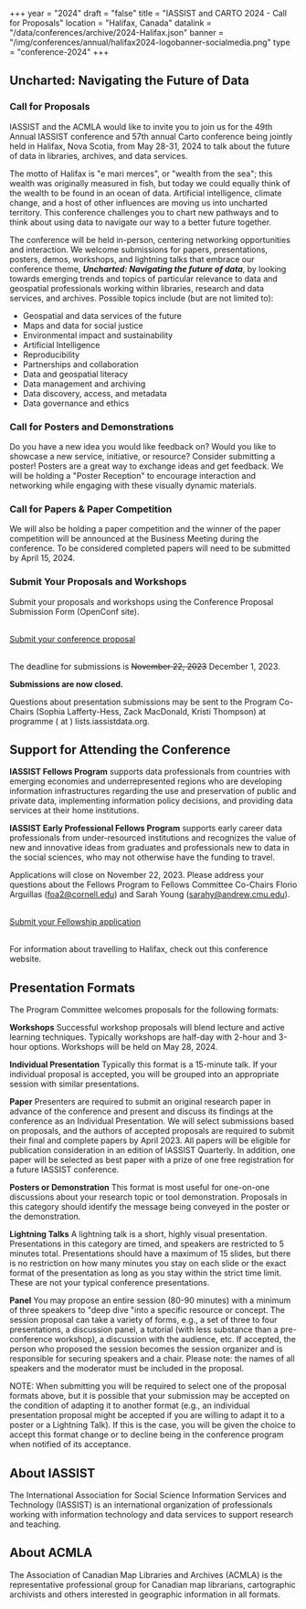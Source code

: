 +++
year = "2024"
draft = "false"
title = "IASSIST and CARTO 2024 - Call for Proposals"
location = "Halifax, Canada"
datalink = "/data/conferences/archive/2024-Halifax.json"
banner = "/img/conferences/annual/halifax2024-logobanner-socialmedia.png"
type = "conference-2024"
+++
## Uncharted: Navigating the Future of Data

### Call for Proposals

IASSIST and the ACMLA would like to invite you to join us for the 49th Annual IASSIST conference and 57th annual Carto conference being jointly held in Halifax, Nova Scotia, from May 28-31, 2024 to talk about the future of data in libraries, archives, and data services. 

The motto of Halifax is "e mari merces", or "wealth from the sea"; this wealth was originally measured in fish, but today we could equally think of the wealth to be found in an ocean of data. Artificial intelligence, climate change, and a host of other influences are moving us into uncharted territory. This conference challenges you to chart new pathways and to think about using data to navigate our way to a better future together. 

The conference will be held in-person, centering networking opportunities and interaction. We welcome submissions for papers, presentations, posters, demos, workshops, and lightning talks that embrace our conference theme, ***Uncharted: Navigating the future of data***, by looking towards emerging trends and topics of particular relevance to data and geospatial professionals working within libraries, research and data services, and archives. Possible topics include (but are not limited to): 

- Geospatial and data services of the future
- Maps and data for social justice
- Environmental impact and sustainability
- Artificial Intelligence 
- Reproducibility
- Partnerships and collaboration
- Data and geospatial literacy
- Data management and archiving
- Data discovery, access, and metadata
- Data governance and ethics

### Call for Posters and Demonstrations

Do you have a new idea you would like feedback on? Would you like to showcase a new service, initiative, or resource? Consider submitting a poster! Posters are a great way to exchange ideas and get feedback. We will be holding a "Poster Reception" to encourage interaction and networking while engaging with these visually dynamic materials. 

### Call for Papers & Paper Competition 

We will also be holding a paper competition and the winner of the paper competition will be announced at the Business Meeting during the conference. To be considered completed papers will need to be submitted by April 15, 2024. 

### Submit Your Proposals and Workshops

Submit your proposals and workshops using the Conference Proposal Submission Form (OpenConf site).

<br />
<a class="btn btn-template-main" href="https://www.openconf.org/iassist2024/openconf.php">Submit your conference proposal <i class="fas fa-external-link-alt"></i></a>
<br /><br />

The deadline for submissions is <s>November 22, 2023</s> December 1, 2023.

**Submissions are now closed.**

Questions about presentation submissions may be sent to the Program Co-Chairs (Sophia Lafferty-Hess, Zack MacDonald, Kristi Thompson) at programme ( at ) lists.iassistdata.org. 

## Support for Attending the Conference 

**IASSIST Fellows Program** supports data professionals from countries with emerging economies and underrepresented regions who are developing information infrastructures regarding the use and preservation of public and private data, implementing information policy decisions, and providing data services at their home institutions. 

**IASSIST Early Professional Fellows Program** supports early career data professionals from under-resourced institutions and recognizes the value of new and innovative ideas from graduates and professionals new to data in the social sciences, who may not otherwise have the funding to travel.

Applications will close on November 22, 2023. Please address your questions about the Fellows Program to Fellows Committee Co-Chairs Florio Arguillas (foa2@cornell.edu) and Sarah Young (sarahy@andrew.cmu.edu).

<br />
<a class="btn btn-template-main" href="https://forms.gle/141FR1jSWBbNEkAVA">Submit your Fellowship application <i class="fas fa-external-link-alt"></i></a>
<br /><br />

For information about travelling to Halifax, check out this conference website.

## Presentation Formats

The Program Committee welcomes proposals for the following formats:

**Workshops**
Successful workshop proposals will blend lecture and active learning techniques. Typically workshops are half-day with 2-hour and 3-hour options. Workshops will be held on May 28, 2024. 

**Individual Presentation** Typically this format is a 15-minute talk. If your individual proposal is accepted, you will be grouped into an appropriate session with similar presentations.

**Paper** Presenters are required to submit an original research paper in advance of the conference and present and discuss its findings at the conference as an Individual Presentation. We will select submissions based on proposals, and the authors of accepted proposals are required to submit their final and complete papers by April 2023. All papers will be eligible for publication consideration in an edition of IASSIST Quarterly. In addition, one paper will be selected as best paper with a prize of one free registration for a future IASSIST conference.

**Posters or Demonstration** This format is most useful for one-on-one discussions about your research topic or tool demonstration. Proposals in this category should identify the message being conveyed in the poster or the demonstration.

**Lightning Talks** A lightning talk is a short, highly visual presentation. Presentations in this category are timed, and speakers are restricted to 5 minutes total. Presentations should have a maximum of 15 slides, but there is no restriction on how many minutes you stay on each slide or the exact format of the presentation as long as you stay within the strict time limit. These are not your typical conference presentations.

**Panel** You may propose an entire session (80-90 minutes) with a minimum of three speakers to "deep dive "into a specific resource or concept. The session proposal can take a variety of forms, e.g., a set of three to four presentations, a discussion panel, a tutorial (with less substance than a pre-conference workshop), a discussion with the audience, etc. If accepted, the person who proposed the session becomes the session organizer and is responsible for securing speakers and a chair. Please note: the names of all speakers and the moderator must be included in the proposal.

NOTE: When submitting you will be required to select one of the proposal formats above, but it is possible that your submission may be accepted on the condition of adapting it to another format (e.g., an individual presentation proposal might be accepted if you are willing to adapt it to a poster or a Lightning Talk). If this is the case, you will be given the choice to accept this format change or to decline being in the conference program when notified of its acceptance.

## About IASSIST 

The International Association for Social Science Information Services and Technology (IASSIST) is an international organization of professionals working with information technology and data services to support research and teaching. 

## About ACMLA 

The Association of Canadian Map Libraries and Archives (ACMLA) is the representative professional group for Canadian map librarians, cartographic archivists and others interested in geographic information in all formats.